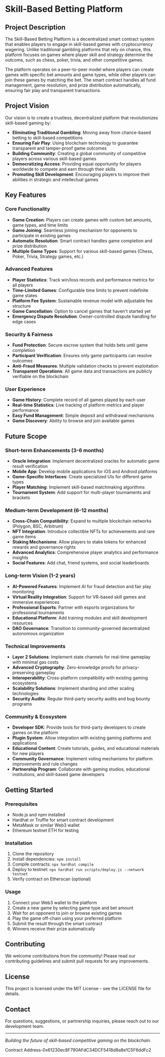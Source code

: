 # Skill-Based Betting Platform

## Project Description

The Skill-Based Betting Platform is a decentralized smart contract system that enables players to engage in skill-based games with cryptocurrency wagering. Unlike traditional gambling platforms that rely on chance, this platform focuses on games where player skill and strategy determine the outcome, such as chess, poker, trivia, and other competitive games.

The platform operates on a peer-to-peer model where players can create games with specific bet amounts and game types, while other players can join these games by matching the bet. The smart contract handles all fund management, game resolution, and prize distribution automatically, ensuring fair play and transparent transactions.

## Project Vision

Our vision is to create a trustless, decentralized platform that revolutionizes skill-based gaming by:

- **Eliminating Traditional Gambling**: Moving away from chance-based betting to skill-based competitions
- **Ensuring Fair Play**: Using blockchain technology to guarantee transparent and tamper-proof game outcomes
- **Building Community**: Creating a global community of competitive players across various skill-based games
- **Democratizing Access**: Providing equal opportunity for players worldwide to compete and earn through their skills
- **Promoting Skill Development**: Encouraging players to improve their abilities in strategic and intellectual games

## Key Features

### Core Functionality
- **Game Creation**: Players can create games with custom bet amounts, game types, and time limits
- **Game Joining**: Seamless joining mechanism for opponents to participate in existing games
- **Automatic Resolution**: Smart contract handles game completion and prize distribution
- **Multiple Game Types**: Support for various skill-based games (Chess, Poker, Trivia, Strategy games, etc.)

### Advanced Features
- **Player Statistics**: Track win/loss records and performance metrics for all players
- **Time-Limited Games**: Configurable time limits to prevent indefinite game states
- **Platform Fee System**: Sustainable revenue model with adjustable fee structure
- **Game Cancellation**: Option to cancel games that haven't started yet
- **Emergency Dispute Resolution**: Owner-controlled dispute handling for edge cases

### Security & Fairness
- **Fund Protection**: Secure escrow system that holds bets until game completion
- **Participant Verification**: Ensures only game participants can resolve outcomes
- **Anti-Fraud Measures**: Multiple validation checks to prevent exploitation
- **Transparent Operations**: All game data and transactions are publicly verifiable on the blockchain

### User Experience
- **Game History**: Complete record of all games played by each user
- **Real-time Statistics**: Live tracking of platform metrics and player performance
- **Easy Fund Management**: Simple deposit and withdrawal mechanisms
- **Game Discovery**: Ability to browse and join available games

## Future Scope

### Short-term Enhancements (3-6 months)
- **Oracle Integration**: Implement decentralized oracles for automatic game result verification
- **Mobile App**: Develop mobile applications for iOS and Android platforms
- **Game-Specific Interfaces**: Create specialized UIs for different game types
- **Player Matching**: Implement skill-based matchmaking algorithms
- **Tournament System**: Add support for multi-player tournaments and brackets

### Medium-term Development (6-12 months)
- **Cross-Chain Compatibility**: Expand to multiple blockchain networks (Polygon, BSC, Arbitrum)
- **NFT Integration**: Introduce collectible NFTs for achievements and rare game items
- **Staking Mechanisms**: Allow players to stake tokens for enhanced rewards and governance rights
- **Advanced Analytics**: Comprehensive player analytics and performance insights
- **Social Features**: Add chat, friend systems, and social leaderboards

### Long-term Vision (1-2 years)
- **AI-Powered Features**: Implement AI for fraud detection and fair play monitoring
- **Virtual Reality Integration**: Support for VR-based skill games and immersive experiences
- **Professional Esports**: Partner with esports organizations for professional tournaments
- **Educational Platform**: Add training modules and skill development resources
- **DAO Governance**: Transition to community-governed decentralized autonomous organization

### Technical Improvements
- **Layer 2 Solutions**: Implement state channels for real-time gameplay with minimal gas costs
- **Advanced Cryptography**: Zero-knowledge proofs for privacy-preserving gameplay
- **Interoperability**: Cross-platform compatibility with existing gaming ecosystems
- **Scalability Solutions**: Implement sharding and other scaling technologies
- **Security Audits**: Regular third-party security audits and bug bounty programs

### Community & Ecosystem
- **Developer SDK**: Provide tools for third-party developers to create games on the platform
- **Plugin System**: Allow integration with existing gaming platforms and applications
- **Educational Content**: Create tutorials, guides, and educational materials for new players
- **Community Governance**: Implement voting mechanisms for platform improvements and rule changes
- **Partnership Program**: Collaborate with gaming studios, educational institutions, and skill-based game developers

## Getting Started

### Prerequisites
- Node.js and npm installed
- Hardhat or Truffle for smart contract development
- MetaMask or similar Web3 wallet
- Ethereum testnet ETH for testing

### Installation
1. Clone the repository
2. Install dependencies: `npm install`
3. Compile contracts: `npx hardhat compile`
4. Deploy to testnet: `npx hardhat run scripts/deploy.js --network testnet`
5. Verify contract on Etherscan (optional)

### Usage
1. Connect your Web3 wallet to the platform
2. Create a new game by selecting game type and bet amount
3. Wait for an opponent to join or browse existing games
4. Play the game off-chain using your preferred platform
5. Submit the result through the smart contract
6. Winners receive their prize automatically

## Contributing

We welcome contributions from the community! Please read our contributing guidelines and submit pull requests for any improvements.

## License

This project is licensed under the MIT License - see the LICENSE file for details.

## Contact

For questions, suggestions, or partnership inquiries, please reach out to our development team.

---

*Building the future of skill-based competitive gaming on the blockchain.*

Contract Address-0x61230ec8F790AFdC34DCF5418d8a8e1C5F6ddFc2

